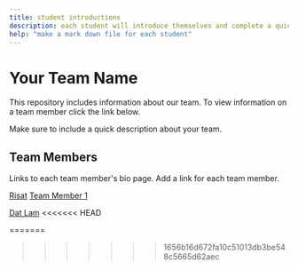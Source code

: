 ```yaml
---
title: student introductions
description: each student will introduce themselves and complete a quick bio
help: "make a mark down file for each student"
---
```


# Your Team Name

This repository includes information about our team. To view information on a team member click the link below.

Make sure to include a quick description about your team.

## Team Members

Links to each team member's bio page. Add a link for each team member.


[Risat](/risat.md)
[Team Member 1](/member1.md)

[Dat Lam](/datlam.md)
<<<<<<< HEAD

=======
>>>>>>> 1656b16d672fa10c51013db3be548c5665d62aec
